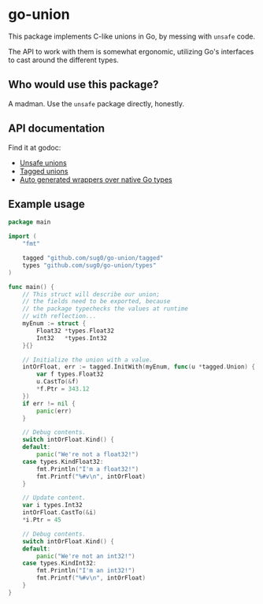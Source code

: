 # go-union

This package implements C-like unions in Go, by messing with `unsafe`
code.

The API to work with them is somewhat ergonomic, utilizing
Go's interfaces to cast around the different types.

## Who would use this package?

A madman. Use the `unsafe` package directly, honestly.

## API documentation

Find it at godoc:

* [Unsafe unions](https://godoc.org/github.com/sug0/go-union)
* [Tagged unions](https://godoc.org/github.com/sug0/go-union/tagged)
* [Auto generated wrappers over native Go types](https://godoc.org/github.com/sug0/go-union/types)

## Example usage

```go
package main

import (
    "fmt"

    tagged "github.com/sug0/go-union/tagged"
    types "github.com/sug0/go-union/types"
)

func main() {
    // This struct will describe our union;
    // the fields need to be exported, because
    // the package typechecks the values at runtime
    // with reflection...
    myEnum := struct {
        Float32 *types.Float32
        Int32   *types.Int32
    }{}

    // Initialize the union with a value.
    intOrFloat, err := tagged.InitWith(myEnum, func(u *tagged.Union) {
        var f types.Float32
        u.CastTo(&f)
        *f.Ptr = 343.12
    })
    if err != nil {
        panic(err)
    }

    // Debug contents.
    switch intOrFloat.Kind() {
    default:
        panic("We're not a float32!")
    case types.KindFloat32:
        fmt.Println("I'm a float32!")
        fmt.Printf("%#v\n", intOrFloat)
    }

    // Update content.
    var i types.Int32
    intOrFloat.CastTo(&i)
    *i.Ptr = 45

    // Debug contents.
    switch intOrFloat.Kind() {
    default:
        panic("We're not an int32!")
    case types.KindInt32:
        fmt.Println("I'm an int32!")
        fmt.Printf("%#v\n", intOrFloat)
    }
}
```
